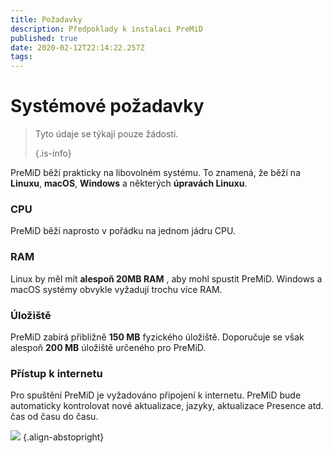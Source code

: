 ```yaml
---
title: Požadavky
description: Předpoklady k instalaci PreMiD
published: true
date: 2020-02-12T22:14:22.257Z
tags: 
---
```


# Systémové požadavky

> Tyto údaje se týkají pouze žádosti. 
> 
> {.is-info}

PreMiD běží prakticky na libovolném systému. To znamená, že běží na **Linuxu**, **macOS**, **Windows** a některých **úpravách Linuxu**.

### CPU
PreMiD běží naprosto v pořádku na jednom jádru CPU.

### RAM
Linux by měl mít **alespoň 20MB RAM** , aby mohl spustit PreMiD. Windows a macOS systémy obvykle vyžadují trochu více RAM.

### Úložiště
PreMiD zabírá přibližně **150 MB** fyzického úložiště. Doporučuje se však alespoň **200 MB** úložiště určeného pro PreMiD.

### Přístup k internetu
Pro spuštění PreMiD je vyžadováno připojení k internetu. PreMiD bude automaticky kontrolovat nové aktualizace, jazyky, aktualizace Presence atd. čas od času do času.

![](https://a.icons8.com/ViUXyjOj/f4tFww/svg.svg) {.align-abstopright}